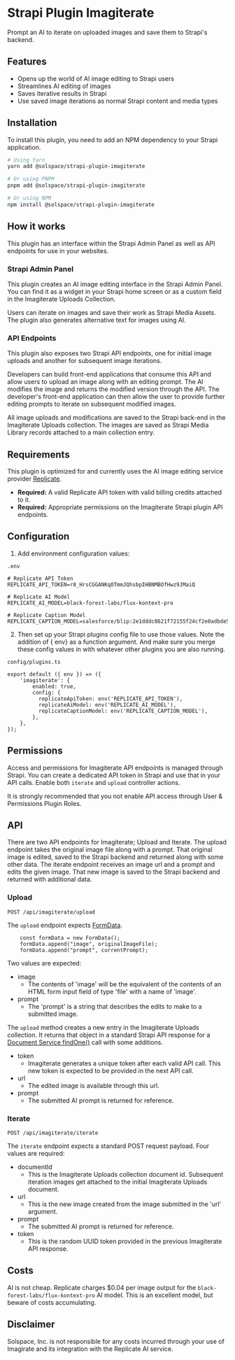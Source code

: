 # Strapi Plugin Imagiterate

Prompt an AI to iterate on uploaded images and save them to Strapi's backend.

## Features

- Opens up the world of AI image editing to Strapi users
- Streamlines AI editing of images
- Saves iterative results in Strapi
- Use saved image iterations as normal Strapi content and media types

## Installation

To install this plugin, you need to add an NPM dependency to your Strapi application.

```sh
# Using Yarn
yarn add @solspace/strapi-plugin-imagiterate

# Or using PNPM
pnpm add @solspace/strapi-plugin-imagiterate

# Or using NPM
npm install @solspace/strapi-plugin-imagiterate
```

## How it works
This plugin has an interface within the Strapi Admin Panel as well as API endpoints for use in your websites.

### Strapi Admin Panel
This plugin creates an AI image editing interface in the Strapi Admin Panel. You can find it as a widget in your Strapi home screen or as a custom field in the Imagiterate Uploads Collection.

Users can iterate on images and save their work as Strapi Media Assets. The plugin also generates alternative text for images using AI.

### API Endpoints
This plugin also exposes two Strapi API endpoints, one for initial image uploads and another for subsequent image iterations.

Developers can build front-end applications that consume this API and allow users to upload an image along with an editing prompt. The AI modifies the image and returns the modified version through the API. The developer's front-end application can then allow the user to provide further editing prompts to iterate on subsequent modified images.

All image uploads and modifications are saved to the Strapi back-end in the Imagiterate Uploads collection. The images are saved as Strapi Media Library records attached to a main collection entry.

## Requirements
This plugin is optimized for and currently uses the AI image editing service provider [Replicate](https://replicate.com/).

- **Required:** A valid Replicate API token with valid billing credits attached to it.
- **Required:** Appropriate permissions on the Imagiterate Strapi plugin API endpoints.

## Configuration

1. Add environment configuration values:

`.env`

```
# Replicate API Token
REPLICATE_API_TOKEN=r8_HrsCGGANKqOTmmJQhsbpIHBNMBOfHwz9JMaiQ

# Replicate AI Model
REPLICATE_AI_MODEL=black-forest-labs/flux-kontext-pro

# Replicate Caption Model
REPLICATE_CAPTION_MODEL=salesforce/blip:2e1dddc8621f72155f24cf2e0adbde548458d3cab9f00c0139eea840d0ac4746
```

2. Then set up your Strapi plugins config file to use those values. Note the addition of { env} as a function argument. And make sure you merge these config values in with whatever other plugins you are also running.

`config/plugins.ts`

```
export default ({ env }) => ({
	'imagiterate': {
		enabled: true,
		config: {
		  replicateApiToken: env('REPLICATE_API_TOKEN'),
		  replicateAiModel: env('REPLICATE_AI_MODEL'),
		  replicateCaptionModel: env('REPLICATE_CAPTION_MODEL'),
		},
	},
});
```

## Permissions

Access and permissions for Imagiterate API endpoints is managed through Strapi. You can create a dedicated API token in Strapi and use that in your API calls. Enable both `iterate` and `upload` controller actions.

It is strongly recommended that you not enable API access through User & Permissions Plugin Roles.

## API

There are two API endpoints for Imagiterate; Upload and Iterate. The upload endpoint takes the original image file along with a prompt. That original image is edited, saved to the Strapi backend and returned along with some other data. The iterate endpoint receives an image url and a prompt and edits the given image. That new image is saved to the Strapi backend and returned with additional data.

### Upload

`POST /api/imagiterate/upload`

The `upload` endpoint expects [FormData](https://developer.mozilla.org/en-US/docs/Web/API/FormData).

```
	const formData = new FormData();
	formData.append("image", originalImageFile);
	formData.append("prompt", currentPrompt);
```

Two values are expected:

- image
  - The contents of 'image' will be the equivalent of the contents of an HTML form input field of type 'file' with a name of 'image'.
- prompt
  - The 'prompt' is a string that describes the edits to make to a submitted image.

The `upload` method creates a new entry in the Imagiterate Uploads collection. It returns that object in a standard Strapi API response for a [Document Service findOne()](https://docs.strapi.io/cms/api/document-service#findone) call with some additions.

- token
  - Imagiterate generates a unique token after each valid API call. This new token is expected to be provided in the next API call.
- url
  - The edited image is available through this url.
- prompt
  - The submitted AI prompt is returned for reference.

### Iterate

`POST /api/imagiterate/iterate`

The `iterate` endpoint expects a standard POST request payload. Four values are required:

- documentId
  - This is the Imagiterate Uploads collection document id. Subsequent iteration images get attached to the initial Imagiterate Uploads document.
- url
  - This is the new image created from the image submitted in the 'url' argument.
- prompt
  - The submitted AI prompt is returned for reference.
- token
  - This is the random UUID token provided in the previous Imagiterate API response.

## Costs

AI is not cheap. Replicate charges $0.04 per image output for the `black-forest-labs/flux-kontext-pro` AI model. This is an excellent model, but beware of costs accumulating.

## Disclaimer

Solspace, Inc. is not responsible for any costs incurred through your use of Imagirate and its integration with the Replicate AI service.
